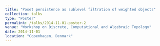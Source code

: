 ```yaml
---
title: "Poset persistence as sublevel filtration of weighted objects"
collection: talks
type: "Poster"
permalink: /talks/2014-11-01-poster-2
venue: "Workshop on Discrete, Computational and Algebraic Topology"
date: 2014-11-01
location: "Copenhagen, Denmark"
---
```

